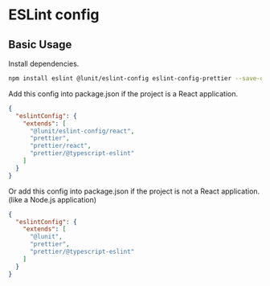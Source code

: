 # ESLint config

## Basic Usage

Install dependencies.

```sh
npm install eslint @lunit/eslint-config eslint-config-prettier --save-dev
```

Add this config into package.json if the project is a React application.

```json
{
  "eslintConfig": {
    "extends": [
      "@lunit/eslint-config/react",
      "prettier",
      "prettier/react",
      "prettier/@typescript-eslint"
    ]
  }
}
```

Or add this config into package.json if the project is not a React application. (like a Node.js application)

```json
{
  "eslintConfig": {
    "extends": [
      "@lunit",
      "prettier",
      "prettier/@typescript-eslint"
    ]
  }
}
```  
